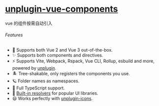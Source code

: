 # [unplugin-vue-components](https://www.npmjs.com/package/unplugin-vue-components)

vue 的组件按需自动引入

###### Features

- 💚 Supports both Vue 2 and Vue 3 out-of-the-box.
- ✨ Supports both components and directives.
- ⚡️ Supports Vite, Webpack, Rspack, Vue CLI, Rollup, esbuild and more, powered by [unplugin](https://github.com/unjs/unplugin).
- 🏝 Tree-shakable, only registers the components you use.
- 🪐 Folder names as namespaces.
- 🦾 Full TypeScript support.
- 🌈 [Built-in resolvers](https://www.npmjs.com/package/unplugin-vue-components#importing-from-ui-libraries) for popular UI libraries.
- 😃 Works perfectly with [unplugin-icons](https://github.com/antfu/unplugin-icons).